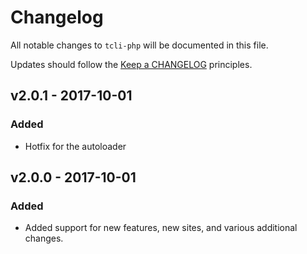 # Changelog

All notable changes to `tcli-php` will be documented in this file.

Updates should follow the [Keep a CHANGELOG](http://keepachangelog.com/) principles.

## v2.0.1 - 2017-10-01

### Added
- Hotfix for the autoloader

## v2.0.0 - 2017-10-01

### Added
- Added support for new features, new sites, and various additional changes.
